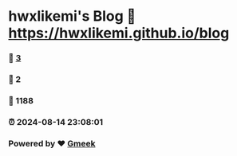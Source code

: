 # hwxlikemi's Blog :link: https://hwxlikemi.github.io/blog 
### :page_facing_up: [3](https://hwxlikemi.github.io/blog/tag.html) 
### :speech_balloon: 2 
### :hibiscus: 1188 
### :alarm_clock: 2024-08-14 23:08:01 
### Powered by :heart: [Gmeek](https://github.com/Meekdai/Gmeek)
